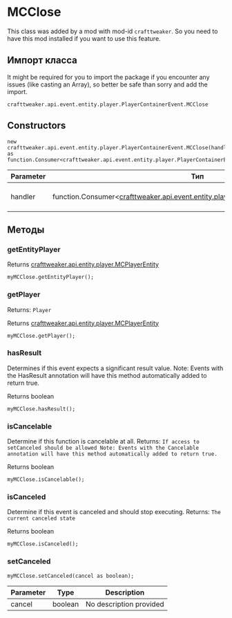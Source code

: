 # MCClose

This class was added by a mod with mod-id `crafttweaker`. So you need to have this mod installed if you want to use this feature.

## Импорт класса
It might be required for you to import the package if you encounter any issues (like casting an Array), so better be safe than sorry and add the import.
```zenscript
crafttweaker.api.event.entity.player.PlayerContainerEvent.MCClose
```

## Constructors
```zenscript
new crafttweaker.api.event.entity.player.PlayerContainerEvent.MCClose(handler as function.Consumer<crafttweaker.api.event.entity.player.PlayerContainerEvent.MCClose>);
```
| Parameter | Тип                                                                                                                                                   | Описание                |
| --------- | ----------------------------------------------------------------------------------------------------------------------------------------------------- | ----------------------- |
| handler   | function.Consumer<[crafttweaker.api.event.entity.player.PlayerContainerEvent.MCClose](/vanilla/api/event/entity/player/PlayerContainerEvent/MCClose)> | No description provided |



## Методы
### getEntityPlayer

Returns [crafttweaker.api.entity.player.MCPlayerEntity](/vanilla/api/entity/player/MCPlayerEntity)

```zenscript
myMCClose.getEntityPlayer();
```

### getPlayer

Returns: `Player`

Returns [crafttweaker.api.entity.player.MCPlayerEntity](/vanilla/api/entity/player/MCPlayerEntity)

```zenscript
myMCClose.getPlayer();
```

### hasResult

Determines if this event expects a significant result value. Note: Events with the HasResult annotation will have this method automatically added to return true.

Returns boolean

```zenscript
myMCClose.hasResult();
```

### isCancelable

Determine if this function is cancelable at all. Returns: `If access to setCanceled should be allowed
 Note:
 Events with the Cancelable annotation will have this method automatically added to return true.`

Returns boolean

```zenscript
myMCClose.isCancelable();
```

### isCanceled

Determine if this event is canceled and should stop executing. Returns: `The current canceled state`

Returns boolean

```zenscript
myMCClose.isCanceled();
```

### setCanceled

```zenscript
myMCClose.setCanceled(cancel as boolean);
```

| Parameter | Type    | Description             |
| --------- | ------- | ----------------------- |
| cancel    | boolean | No description provided |



